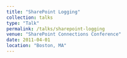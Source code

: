 ```yaml
---
title: "SharePoint Logging"
collection: talks
type: "Talk"
permalink: /talks/sharepoint-logging
venue: "SharePoint Connections Conference"
date: 2011-04-01
location: "Boston, MA"
---
```


